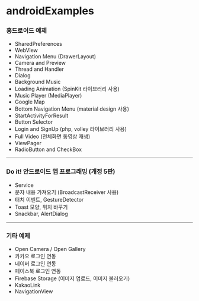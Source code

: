 # androidExamples
### 홍드로이드 예제
* SharedPreferences
* WebView
* Navigation Menu (DrawerLayout)
* Camera and Preview
* Thread and Handler
* Dialog
* Background Music
* Loading Animation (SpinKit 라이브러리 사용)
* Music Player (MediaPlayer)
* Google Map
* Bottom Navigation Menu (material design 사용)
* StartActivityForResult
* Button Selector
* Login and SignUp (php, volley 라이브러리 사용)
* Full Video (전체화면 동영상 재생)
* ViewPager
* RadioButton and CheckBox
----------------------------------------------------
### Do it! 안드로이드 앱 프로그래밍 (개정 5판)
* Service
* 문자 내용 가져오기 (BroadcastReceiver 사용)
* 터치 이벤트, GestureDetector
* Toast 모양, 위치 바꾸기
* Snackbar, AlertDialog
----------------------------------------------------
### 기타 예제
* Open Camera / Open Gallery
* 카카오 로그인 연동
* 네이버 로그인 연동
* 페이스북 로그인 연동
* Firebase Storage (이미지 업로드, 이미지 불러오기)
* KakaoLink
* NavigationView
